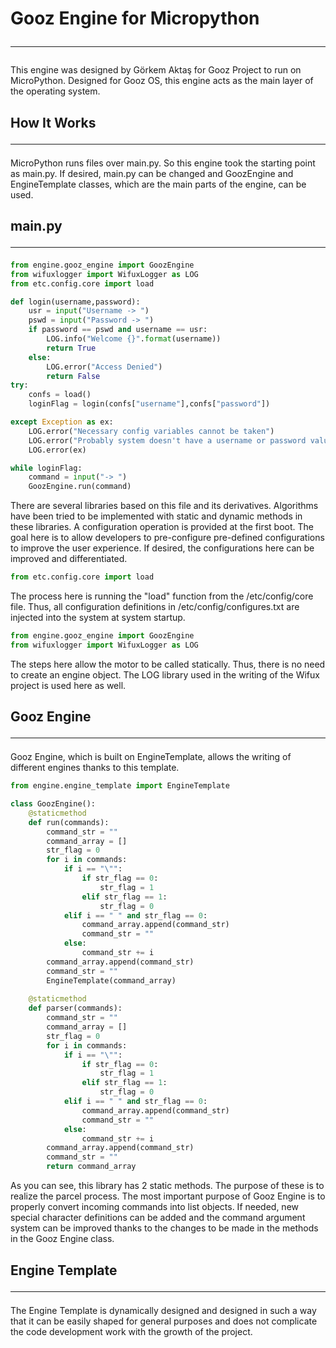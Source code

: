 # Gooz Engine for Micropython<hr/>

This engine was designed by Görkem Aktaş for Gooz Project to run on MicroPython. Designed for Gooz OS, this engine acts as the main layer of the operating system.

## How It Works<hr/>

MicroPython runs files over main.py. So this engine took the starting point as main.py. If desired, main.py can be changed and GoozEngine and EngineTemplate classes, which are the main parts of the engine, can be used.

## main.py<hr/>
```python
from engine.gooz_engine import GoozEngine
from wifuxlogger import WifuxLogger as LOG
from etc.config.core import load

def login(username,password):
    usr = input("Username -> ")
    pswd = input("Password -> ")
    if password == pswd and username == usr:
        LOG.info("Welcome {}".format(username))
        return True
    else:
        LOG.error("Access Denied")
        return False
try:
    confs = load()
    loginFlag = login(confs["username"],confs["password"])

except Exception as ex:
    LOG.error("Necessary config variables cannot be taken")
    LOG.error("Probably system doesn't have a username or password value")
    LOG.error(ex)

while loginFlag:
    command = input("-> ")
    GoozEngine.run(command)
```
There are several libraries based on this file and its derivatives. Algorithms have been tried to be implemented with static and dynamic methods in these libraries. A configuration operation is provided at the first boot. The goal here is to allow developers to pre-configure pre-defined configurations to improve the user experience. If desired, the configurations here can be improved and differentiated.
```python
from etc.config.core import load
```
The process here is running the "load" function from the /etc/config/core file. Thus, all configuration definitions in /etc/config/configures.txt are injected into the system at system startup.
```python
from engine.gooz_engine import GoozEngine
from wifuxlogger import WifuxLogger as LOG
```
The steps here allow the motor to be called statically. Thus, there is no need to create an engine object. The LOG library used in the writing of the Wifux project is used here as well.
## Gooz Engine<hr/>
Gooz Engine, which is built on EngineTemplate, allows the writing of different engines thanks to this template.
```python
from engine.engine_template import EngineTemplate

class GoozEngine():
    @staticmethod
    def run(commands):
        command_str = ""
        command_array = []
        str_flag = 0
        for i in commands:
            if i == "\"":
                if str_flag == 0:
                    str_flag = 1
                elif str_flag == 1:
                    str_flag = 0
            elif i == " " and str_flag == 0:
                command_array.append(command_str)
                command_str = ""
            else:
                command_str += i
        command_array.append(command_str)
        command_str = ""
        EngineTemplate(command_array)
    
    @staticmethod
    def parser(commands):
        command_str = ""
        command_array = []
        str_flag = 0
        for i in commands:
            if i == "\"":
                if str_flag == 0:
                    str_flag = 1
                elif str_flag == 1:
                    str_flag = 0
            elif i == " " and str_flag == 0:
                command_array.append(command_str)
                command_str = ""
            else:
                command_str += i
        command_array.append(command_str)
        command_str = ""
        return command_array
```
As you can see, this library has 2 static methods. The purpose of these is to realize the parcel process. The most important purpose of Gooz Engine is to properly convert incoming commands into list objects. If needed, new special character definitions can be added and the command argument system can be improved thanks to the changes to be made in the methods in the Gooz Engine class.

## Engine Template<hr/>
The Engine Template is dynamically designed and designed in such a way that it can be easily shaped for general purposes and does not complicate the code development work with the growth of the project.<br/>

